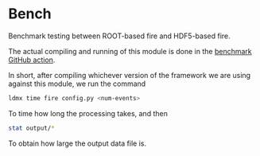 # Bench

Benchmark testing between ROOT-based fire and HDF5-based fire.

The actual compiling and running of this module is done in the
[benchmark GitHub action](../.github/workflows/bench.yml).

In short, after compiling whichever version of the framework we are
using against this module, we run the command

```bash
ldmx time fire config.py <num-events>
```

To time how long the processing takes, and then

```bash
stat output/*
```

To obtain how large the output data file is.
